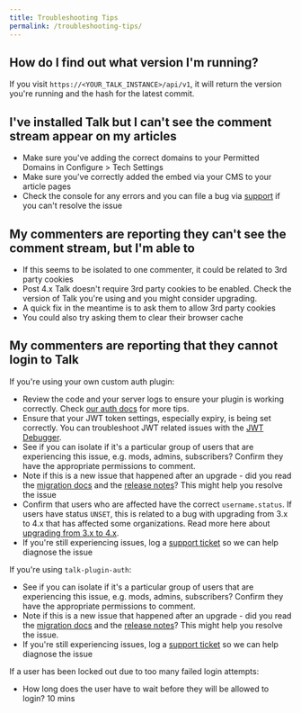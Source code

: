 ```yaml
---
title: Troubleshooting Tips
permalink: /troubleshooting-tips/
---
```


## How do I find out what version I'm running?

If you visit `https://<YOUR_TALK_INSTANCE>/api/v1`, it will return the version you're running and the hash for the latest commit.

## I've installed Talk but I can't see the comment stream appear on my articles

* Make sure you've adding the correct domains to your Permitted Domains in Configure > Tech Settings
* Make sure you've correctly added the embed via your CMS to your article pages
* Check the console for any errors and you can file a bug via [support](mailto:support@coralproject.net) if you can't resolve the issue 

## My commenters are reporting they can't see the comment stream, but I'm able to

* If this seems to be isolated to one commenter, it could be related to 3rd party cookies 
* Post 4.x Talk doesn't require 3rd party cookies to be enabled. Check the version of Talk you're using and you might consider upgrading. 
* A quick fix in the meantime is to ask them to allow 3rd party cookies
* You could also try asking them to clear their browser cache


## My commenters are reporting that they cannot login to Talk

If you're using your own custom auth plugin: 

* Review the code and your server logs to ensure your plugin is working correctly. Check [our auth docs](/talk/integrating/authentication/) for more tips.
* Ensure that your JWT token settings, especially expiry, is being set correctly. You can troubleshoot JWT related issues with the [JWT Debugger](https://jwt.io/).
* See if you can isolate if it's a particular group of users that are experiencing this issue, e.g. mods, admins, subscribers? Confirm they have the appropriate permissions to comment.
* Note if this is a new issue that happened after an upgrade - did you read the [migration docs](/talk/migration/3/) and the [release notes](https://github.com/coralproject/talk/releases)? This might help you resolve the issue
* Confirm that users who are affected have the correct `username.status`. If users have status `UNSET`, this is related to a bug with upgrading from 3.x to 4.x that has affected some organizations. Read more here about [upgrading from 3.x to 4.x](/talk/migration/3/).
* If you're still experiencing issues, log a [support ticket](mailto:support@coralproject.net) so we can help diagnose the issue


If you're using `talk-plugin-auth`:

* See if you can isolate if it's a particular group of users that are experiencing this issue, e.g. mods, admins, subscribers? Confirm they have the appropriate permissions to comment.
* Note if this is a new issue that happened after an upgrade - did you read the [migration docs](/talk/migration/3/) and the [release notes](https://github.com/coralproject/talk/releases)? This might help you resolve the issue.
* If you're still experiencing issues, log a [support ticket](mailto:support@coralproject.net) so we can help diagnose the issue

If a user has been locked out due to too many failed login attempts:
* How long does the user have to wait before they will be allowed to login? 10 mins